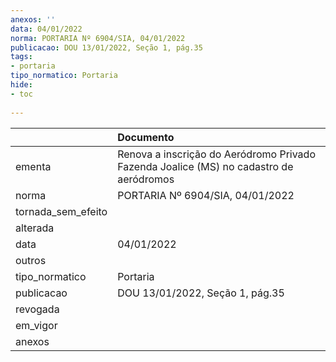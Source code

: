 ```yaml
---
anexos: ''
data: 04/01/2022
norma: PORTARIA Nº 6904/SIA, 04/01/2022
publicacao: DOU 13/01/2022, Seção 1, pág.35
tags:
- portaria
tipo_normatico: Portaria
hide: 
- toc 
 
---
```


|                    | Documento                                                                              |
|:-------------------|:---------------------------------------------------------------------------------------|
| ementa             | Renova a inscrição do Aeródromo Privado Fazenda Joalice (MS) no cadastro de aeródromos |
| norma              | PORTARIA Nº 6904/SIA, 04/01/2022                                                       |
| tornada_sem_efeito |                                                                                        |
| alterada           |                                                                                        |
| data               | 04/01/2022                                                                             |
| outros             |                                                                                        |
| tipo_normatico     | Portaria                                                                               |
| publicacao         | DOU 13/01/2022, Seção 1, pág.35                                                        |
| revogada           |                                                                                        |
| em_vigor           |                                                                                        |
| anexos             |                                                                                        |